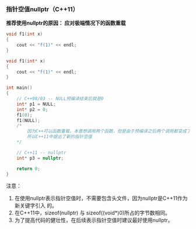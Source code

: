 ### 指针空值nullptr（C++11）

**推荐使用nullptr的原因： 应对极端情况下的函数重载**

```c
void f1(int x)
{
	cout << "f(1)" << endl;
}

void f1(int* x)
{
	cout << "f(1)" << endl;
}

int main()
{
	// C++98/03 -- NULL预编译结束后就是0
	int* p1 = NULL;
	int* p2 = 0;
	f1(0);
	f1(NULL);
	/*
		因为C++可以函数重载，本意想调用两个函数，但是由于预编译之后两个调用都变成了f(0)，因此无法实现
		所以C++11中提出了新的指针空值
	*/

	// C++11 -- nullptr
	int* p3 = nullptr;

	return 0;
}
```

注意：

1. 在使用nullptr表示指针空值时，不需要包含头文件，因为nullptr是C++11作为新关键字引入
   的。
2. 在C++11中，sizeof(nullptr) 与 sizeof((void*)0)所占的字节数相同。
3. 为了提高代码的健壮性，在后续表示指针空值时建议最好使用nullptr。 